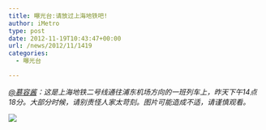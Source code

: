 ```yaml
---
title: 曝光台:请放过上海地铁吧!
author: iMetro
type: post
date: 2012-11-19T10:43:47+00:00
url: /news/2012/11/1419
categories:
  - 曝光台

---
```

_[@慕容酱][1]：这是上海地铁二号线通往浦东机场方向的一班列车上，昨天下午14点18分。大部分时候，请别责怪人家太苛刻。图片可能造成不适，请谨慎观看。_

![][2]

 [1]: http://weibo.com/n/%E6%85%95%E5%AE%B9%E9%85%B1
 [2]: http://ww1.sinaimg.cn/bmiddle/7eeccd29jw1dz07jgwj5vj.jpg